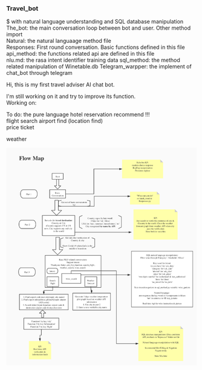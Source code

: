 ### Travel_bot   
$ with natural language understanding and SQL database manipulation  
The_bot: the main conversation loop between bot and user. Other method import  
Natural: the natural languaage method file  
Responses: First round conversation. Basic functions defined in this file  
api_method: the functions related api are defined in this file    
nlu.md: the rasa intent identifier training data 
sql_method: the method related manipulation of Winetable.db 
Telegram_warpper: the implement of chat_bot through telegram  



Hi, this is my first travel adviser AI chat bot. 
  
I'm still working on it and try to improve its function.  
Working on:  

 To do: the pure language hotel reservation recommend !!!  
 flight search
 airport find  (location find)  
 price ticket
 
 weather
 
![Image discription](https://github.com/CoulsonZhang/Travel_bot/blob/master/flow_map.jpg)
